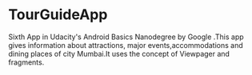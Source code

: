 # TourGuideApp
Sixth App in Udacity's Android Basics Nanodegree by Google .This app gives information about attractions, major events,accommodations and dining places of city Mumbai.It uses the concept of Viewpager and fragments.
